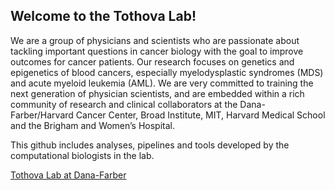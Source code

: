 ## Welcome to the Tothova Lab!

We are a group of physicians and scientists who are passionate about tackling important questions in cancer biology with the goal to improve outcomes for cancer patients. Our research focuses on genetics and epigenetics of blood cancers, especially myelodysplastic syndromes (MDS) and acute myeloid leukemia (AML). We are very committed to training the next generation of physician scientists, and are embedded within a rich community of research and clinical collaborators at the Dana-Farber/Harvard Cancer Center, Broad Institute, MIT, Harvard Medical School and the Brigham and Women’s Hospital.

This github includes analyses, pipelines and tools developed by the computational biologists in the lab.

[Tothova Lab at Dana-Farber](https://tothovalab.dana-farber.org/)
